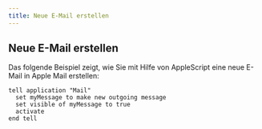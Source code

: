 ```yaml
---
title: Neue E-Mail erstellen
---
```


## Neue E-Mail erstellen

Das folgende Beispiel zeigt, wie Sie mit Hilfe von AppleScript eine neue E-Mail in Apple Mail erstellen:

```applescript
tell application "Mail"
  set myMessage to make new outgoing message
  set visible of myMessage to true
  activate
end tell
```
